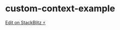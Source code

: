 # custom-context-example

[Edit on StackBlitz ⚡️](https://stackblitz.com/edit/stackblitz-starters-isamkh)